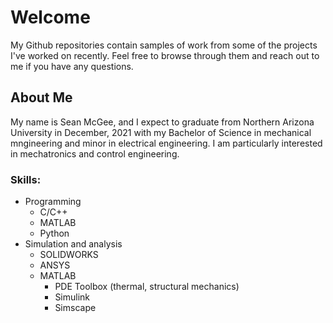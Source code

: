 # Welcome
My Github repositories contain samples of work from some of the projects I've worked on recently. Feel free to browse through them and reach out to me if you have any questions.

## About Me
My name is Sean McGee, and I expect to graduate from Northern Arizona University in December, 2021 with my Bachelor of Science in mechanical mngineering and minor in electrical engineering. I am particularly interested in mechatronics and control engineering.

### Skills:
- Programming
  - C/C++
  - MATLAB
  - Python
- Simulation and analysis
  - SOLIDWORKS
  - ANSYS
  - MATLAB
    - PDE Toolbox (thermal, structural mechanics)
    - Simulink
    - Simscape

